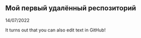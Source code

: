 ## Мой первый удалённый респозиторий ##
14/07/2022

It turns out that you can also edit text in GitHub!
